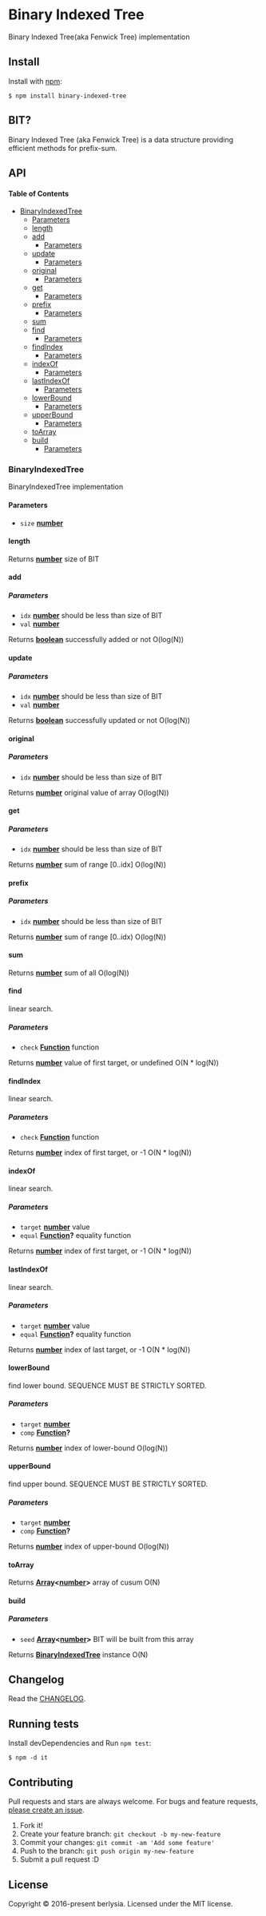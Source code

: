 # Binary Indexed Tree

Binary Indexed Tree(aka Fenwick Tree) implementation

## Install

Install with [npm](https://www.npmjs.com/):

    $ npm install binary-indexed-tree

## BIT?

Binary Indexed Tree (aka Fenwick Tree) is a data structure providing efficient methods for prefix-sum.

## API

<!-- Generated by documentation.js. Update this documentation by updating the source code. -->

#### Table of Contents

*   [BinaryIndexedTree](#binaryindexedtree)
    *   [Parameters](#parameters)
    *   [length](#length)
    *   [add](#add)
        *   [Parameters](#parameters-1)
    *   [update](#update)
        *   [Parameters](#parameters-2)
    *   [original](#original)
        *   [Parameters](#parameters-3)
    *   [get](#get)
        *   [Parameters](#parameters-4)
    *   [prefix](#prefix)
        *   [Parameters](#parameters-5)
    *   [sum](#sum)
    *   [find](#find)
        *   [Parameters](#parameters-6)
    *   [findIndex](#findindex)
        *   [Parameters](#parameters-7)
    *   [indexOf](#indexof)
        *   [Parameters](#parameters-8)
    *   [lastIndexOf](#lastindexof)
        *   [Parameters](#parameters-9)
    *   [lowerBound](#lowerbound)
        *   [Parameters](#parameters-10)
    *   [upperBound](#upperbound)
        *   [Parameters](#parameters-11)
    *   [toArray](#toarray)
    *   [build](#build)
        *   [Parameters](#parameters-12)

### BinaryIndexedTree

BinaryIndexedTree implementation

#### Parameters

*   `size` **[number](https://developer.mozilla.org/docs/Web/JavaScript/Reference/Global_Objects/Number)**&#x20;

#### length

Returns **[number](https://developer.mozilla.org/docs/Web/JavaScript/Reference/Global_Objects/Number)** size of BIT

#### add

##### Parameters

*   `idx` **[number](https://developer.mozilla.org/docs/Web/JavaScript/Reference/Global_Objects/Number)** should be less than size of BIT
*   `val` **[number](https://developer.mozilla.org/docs/Web/JavaScript/Reference/Global_Objects/Number)**&#x20;

Returns **[boolean](https://developer.mozilla.org/docs/Web/JavaScript/Reference/Global_Objects/Boolean)** successfully added or not
O(log(N))

#### update

##### Parameters

*   `idx` **[number](https://developer.mozilla.org/docs/Web/JavaScript/Reference/Global_Objects/Number)** should be less than size of BIT
*   `val` **[number](https://developer.mozilla.org/docs/Web/JavaScript/Reference/Global_Objects/Number)**&#x20;

Returns **[boolean](https://developer.mozilla.org/docs/Web/JavaScript/Reference/Global_Objects/Boolean)** successfully updated or not
O(log(N))

#### original

##### Parameters

*   `idx` **[number](https://developer.mozilla.org/docs/Web/JavaScript/Reference/Global_Objects/Number)** should be less than size of BIT

Returns **[number](https://developer.mozilla.org/docs/Web/JavaScript/Reference/Global_Objects/Number)** original value of array
O(log(N))

#### get

##### Parameters

*   `idx` **[number](https://developer.mozilla.org/docs/Web/JavaScript/Reference/Global_Objects/Number)** should be less than size of BIT

Returns **[number](https://developer.mozilla.org/docs/Web/JavaScript/Reference/Global_Objects/Number)** sum of range \[0..idx]
O(log(N))

#### prefix

##### Parameters

*   `idx` **[number](https://developer.mozilla.org/docs/Web/JavaScript/Reference/Global_Objects/Number)** should be less than size of BIT

Returns **[number](https://developer.mozilla.org/docs/Web/JavaScript/Reference/Global_Objects/Number)** sum of range \[0..idx)
O(log(N))

#### sum

Returns **[number](https://developer.mozilla.org/docs/Web/JavaScript/Reference/Global_Objects/Number)** sum of all
O(log(N))

#### find

linear search.

##### Parameters

*   `check` **[Function](https://developer.mozilla.org/docs/Web/JavaScript/Reference/Statements/function)** function

Returns **[number](https://developer.mozilla.org/docs/Web/JavaScript/Reference/Global_Objects/Number)** value of first target, or undefined
O(N \* log(N))

#### findIndex

linear search.

##### Parameters

*   `check` **[Function](https://developer.mozilla.org/docs/Web/JavaScript/Reference/Statements/function)** function

Returns **[number](https://developer.mozilla.org/docs/Web/JavaScript/Reference/Global_Objects/Number)** index of first target, or -1
O(N \* log(N))

#### indexOf

linear search.

##### Parameters

*   `target` **[number](https://developer.mozilla.org/docs/Web/JavaScript/Reference/Global_Objects/Number)** value
*   `equal` **[Function](https://developer.mozilla.org/docs/Web/JavaScript/Reference/Statements/function)?** equality function

Returns **[number](https://developer.mozilla.org/docs/Web/JavaScript/Reference/Global_Objects/Number)** index of first target, or -1
O(N \* log(N))

#### lastIndexOf

linear search.

##### Parameters

*   `target` **[number](https://developer.mozilla.org/docs/Web/JavaScript/Reference/Global_Objects/Number)** value
*   `equal` **[Function](https://developer.mozilla.org/docs/Web/JavaScript/Reference/Statements/function)?** equality function

Returns **[number](https://developer.mozilla.org/docs/Web/JavaScript/Reference/Global_Objects/Number)** index of last target, or -1
O(N \* log(N))

#### lowerBound

find lower bound.
SEQUENCE MUST BE STRICTLY SORTED.

##### Parameters

*   `target` **[number](https://developer.mozilla.org/docs/Web/JavaScript/Reference/Global_Objects/Number)**&#x20;
*   `comp` **[Function](https://developer.mozilla.org/docs/Web/JavaScript/Reference/Statements/function)?**&#x20;

Returns **[number](https://developer.mozilla.org/docs/Web/JavaScript/Reference/Global_Objects/Number)** index of lower-bound
O(log(N))

#### upperBound

find upper bound.
SEQUENCE MUST BE STRICTLY SORTED.

##### Parameters

*   `target` **[number](https://developer.mozilla.org/docs/Web/JavaScript/Reference/Global_Objects/Number)**&#x20;
*   `comp` **[Function](https://developer.mozilla.org/docs/Web/JavaScript/Reference/Statements/function)?**&#x20;

Returns **[number](https://developer.mozilla.org/docs/Web/JavaScript/Reference/Global_Objects/Number)** index of upper-bound
O(log(N))

#### toArray

Returns **[Array](https://developer.mozilla.org/docs/Web/JavaScript/Reference/Global_Objects/Array)<[number](https://developer.mozilla.org/docs/Web/JavaScript/Reference/Global_Objects/Number)>** array of cusum
O(N)

#### build

##### Parameters

*   `seed` **[Array](https://developer.mozilla.org/docs/Web/JavaScript/Reference/Global_Objects/Array)<[number](https://developer.mozilla.org/docs/Web/JavaScript/Reference/Global_Objects/Number)>** BIT will be built from this array

Returns **[BinaryIndexedTree](#binaryindexedtree)** instance
O(N)

## Changelog

Read the [CHANGELOG](https://github.com/berlysia/binary-indexed-tree-js/blob/master/CHANGELOG.md).

## Running tests

Install devDependencies and Run `npm test`:

    $ npm -d it

## Contributing

Pull requests and stars are always welcome.
For bugs and feature requests, [please create an issue](https://github.com/berlysia/binary-indexed-tree-js/issues).

1.  Fork it!
2.  Create your feature branch: `git checkout -b my-new-feature`
3.  Commit your changes: `git commit -am 'Add some feature'`
4.  Push to the branch: `git push origin my-new-feature`
5.  Submit a pull request :D

## License

Copyright © 2016-present berlysia.
Licensed under the MIT license.
